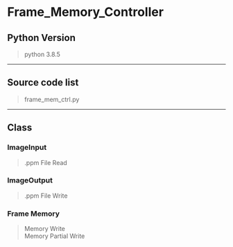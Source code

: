 # Frame_Memory_Controller

## Python Version

> python 3.8.5  
---

## Source code list  

> frame_mem_ctrl.py  
---

## Class

### ImageInput

> .ppm File Read  

### ImageOutput

> .ppm File Write  

### Frame Memory

> Memory Write  
> Memory Partial Write  
>